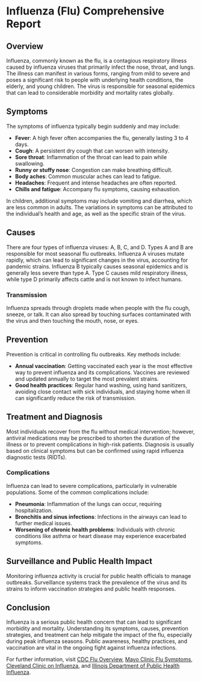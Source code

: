 # Influenza (Flu) Comprehensive Report

## Overview
Influenza, commonly known as the flu, is a contagious respiratory illness caused by influenza viruses that primarily infect the nose, throat, and lungs. The illness can manifest in various forms, ranging from mild to severe and poses a significant risk to people with underlying health conditions, the elderly, and young children. The virus is responsible for seasonal epidemics that can lead to considerable morbidity and mortality rates globally.

## Symptoms
The symptoms of influenza typically begin suddenly and may include:
- **Fever**: A high fever often accompanies the flu, generally lasting 3 to 4 days.
- **Cough**: A persistent dry cough that can worsen with intensity.
- **Sore throat**: Inflammation of the throat can lead to pain while swallowing.
- **Runny or stuffy nose**: Congestion can make breathing difficult.
- **Body aches**: Common muscular aches can lead to fatigue.
- **Headaches**: Frequent and intense headaches are often reported.
- **Chills and fatigue**: Accompany flu symptoms, causing exhaustion.

In children, additional symptoms may include vomiting and diarrhea, which are less common in adults. The variations in symptoms can be attributed to the individual’s health and age, as well as the specific strain of the virus.

## Causes
There are four types of influenza viruses: A, B, C, and D. Types A and B are responsible for most seasonal flu outbreaks. Influenza A viruses mutate rapidly, which can lead to significant changes in the virus, accounting for pandemic strains. Influenza B typically causes seasonal epidemics and is generally less severe than type A. Type C causes mild respiratory illness, while type D primarily affects cattle and is not known to infect humans.

### Transmission
Influenza spreads through droplets made when people with the flu cough, sneeze, or talk. It can also spread by touching surfaces contaminated with the virus and then touching the mouth, nose, or eyes.

## Prevention
Prevention is critical in controlling flu outbreaks. Key methods include:
- **Annual vaccination**: Getting vaccinated each year is the most effective way to prevent influenza and its complications. Vaccines are reviewed and updated annually to target the most prevalent strains.
- **Good health practices**: Regular hand washing, using hand sanitizers, avoiding close contact with sick individuals, and staying home when ill can significantly reduce the risk of transmission.

## Treatment and Diagnosis
Most individuals recover from the flu without medical intervention; however, antiviral medications may be prescribed to shorten the duration of the illness or to prevent complications in high-risk patients. Diagnosis is usually based on clinical symptoms but can be confirmed using rapid influenza diagnostic tests (RIDTs).

### Complications
Influenza can lead to severe complications, particularly in vulnerable populations. Some of the common complications include:
- **Pneumonia**: Inflammation of the lungs can occur, requiring hospitalization.
- **Bronchitis and sinus infections**: Infections in the airways can lead to further medical issues.
- **Worsening of chronic health problems**: Individuals with chronic conditions like asthma or heart disease may experience exacerbated symptoms.

## Surveillance and Public Health Impact
Monitoring influenza activity is crucial for public health officials to manage outbreaks. Surveillance systems track the prevalence of the virus and its strains to inform vaccination strategies and public health responses.

## Conclusion
Influenza is a serious public health concern that can lead to significant morbidity and mortality. Understanding its symptoms, causes, prevention strategies, and treatment can help mitigate the impact of the flu, especially during peak influenza seasons. Public awareness, healthy practices, and vaccination are vital in the ongoing fight against influenza infections. 

For further information, visit [CDC Flu Overview](https://www.cdc.gov/flu/about/index.html), [Mayo Clinic Flu Symptoms](https://www.mayoclinic.org/diseases-conditions/flu/symptoms-causes/syc-20351719), [Cleveland Clinic on Influenza](https://my.clevelandclinic.org/health/diseases/4335-influenza-flu), and [Illinois Department of Public Health Influenza](https://dph.illinois.gov/topics-services/diseases-and-conditions/respiratory-disease/diseases/influenza.html).